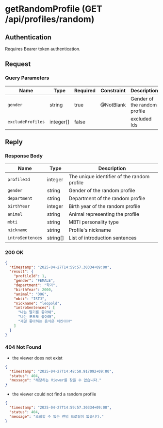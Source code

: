 # getRandomProfile (GET /api/profiles/random)

## Authentication
Requires Bearer token authentication.

## Request

### Query Parameters

| Name              | Type      | Required | Constraint | Description                  |
|-------------------|-----------|----------|------------|------------------------------|
| `gender`          | string    | true     | @NotBlank  | Gender of the random profile | 
| `excludeProfiles` | integer[] | false    |            | excluded Ids                 |

## Reply

### Response Body

| Name             | Type     | Description                                 |
|------------------|----------|---------------------------------------------|
| `profileId`      | integer  | The unique identifier of the random profile |
| `gender`         | string   | Gender of the random profile                |
| `department`     | string   | Department of the random profile            |
| `birthYear`      | integer  | Birth year of the random profile            |
| `animal`         | string   | Animal representing the profile             |
| `mbti`           | string   | MBTI personality type                       |
| `nickname`       | string   | Profile's nickname                          |
| `introSentences` | string[] | List of introduction sentences              |

### 200 OK

```json
{
  "timestamp": "2025-04-27T14:59:57.30334+09:00",
  "result": {
    "profileId": 1,
    "gender": "FEMALE",
    "department": "학과",
    "birthYear": 2000,
    "animal": "DOG",
    "mbti": "ISTJ",
    "nickname": "leopold",
    "introSentences": [
      "나는 딸기를 좋아해",
      "나는 포도도 좋아해",
      "제일 좋아하는 음식은 치킨이야"
    ]
  }
}
```

### 404 Not Found

- the viewer does not exist

```json
{
  "timestamp": "2025-04-27T14:48:50.917092+09:00",
  "status": 404,
  "message": "해당하는 Viewer를 찾을 수 없습니다."
}
```

- the viewer could not find a random profile

```json
{
  "timestamp": "2025-04-27T14:59:57.30334+09:00",
  "status": 404,
  "message": "조회할 수 있는 랜덤 프로필이 없습니다."
}
```
